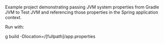 Example project demonstrating passing JVM system properties from Gradle JVM to Test JVM
and referencing those properties in the Spring application context.

Run with:

g build -Dlocation=/[fullpath]/app.properties